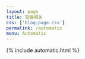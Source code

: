 ```yaml
---
layout: page
title: 容器相关
css: ['blog-page.css']
permalink: /automatic
menu: Automatic
---
```

{% include automatic.html %}